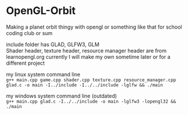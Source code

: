 # OpenGL-Orbit
Making a planet orbit thingy with opengl or something like that for school coding club or sum

include folder has GLAD, GLFW3, GLM  
Shader header, texture header, resource manager header are from learnopengl.org currently I will make my own sometime later or for a different project

my linux system command line  
`g++ main.cpp game.cpp shader.cpp texture.cpp resource_manager.cpp glad.c -o main -I../include -I../../include -lglfw && ./main`

my windows system command line (outdated)  
`g++ main.cpp glad.c -I../../include -o main -lglfw3 -lopengl32 && ./main`
